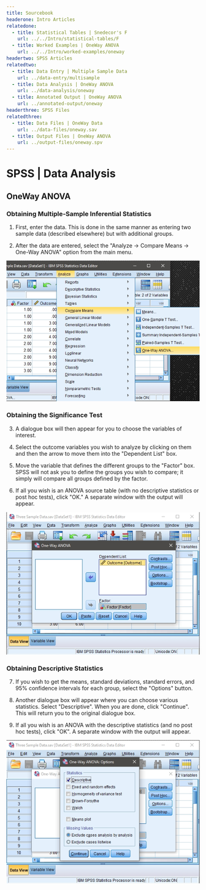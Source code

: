 ```yaml
---
title: Sourcebook
headerone: Intro Articles
relatedone:
  - title: Statistical Tables | Snedecor's F
    url: ../../Intro/statistical-tables/F
  - title: Worked Examples | OneWay ANOVA
    url: ../../Intro/worked-examples/oneway
headertwo: SPSS Articles
relatedtwo:
  - title: Data Entry | Multiple Sample Data
    url: ../data-entry/multisample
  - title: Data Analysis | OneWay ANOVA
    url: ../data-analysis/oneway
  - title: Annotated Output | OneWay ANOVA
    url: ../annotated-output/oneway
headerthree: SPSS Files
relatedthree:
  - title: Data Files | OneWay Data
    url: ../data-files/oneway.sav
  - title: Output Files | OneWay ANOVA
    url: ../output-files/oneway.spv
---
```


# SPSS | Data Analysis

## OneWay ANOVA

### Obtaining Multiple-Sample Inferential Statistics

1. First, enter the data. This is done in the same manner as entering two sample data (described elsewhere) but with additional groups.

2. After the data are entered, select the "Analyze → Compare Means → One-Way ANOVA" option from the main menu. 

<p align="center"><kbd><img src="oneway1.png"></kbd></p>

### Obtaining the Significance Test

3. A dialogue box will then appear for you to choose the variables of interest. 

4. Select the outcome variables you wish to analyze by clicking on them and then the arrow to move them into the "Dependent List" box. 

5. Move the variable that defines the different groups to the "Factor" box. SPSS will not ask you  to define the groups you wish to compare; it simply will compare all groups defined by the factor. 

6. If all you wish is an ANOVA source table (with no descriptive statistics or post hoc tests), click "OK." A separate window with the output will appear.

<p align="center"><kbd><img src="oneway2.png"></kbd></p>

### Obtaining Descriptive Statistics

 7. If you wish to get the means, standard deviations, standard errors, and 95% confidence  intervals for each group, select the "Options" button.

 8. Another dialogue box will appear where you can choose various statistics. Select "Descriptive". When you are done, click "Continue". This will return you to the original dialogue box.

 9. If all you wish is an ANOVA with the descriptive statistics (and no post hoc tests), click "OK". A separate window with the output will appear.

<p align="center"><kbd><img src="oneway3.png"></kbd></p>

